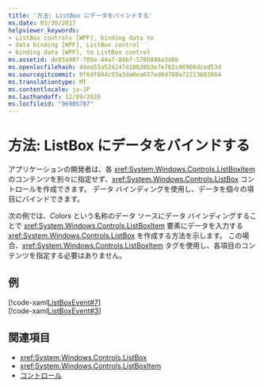 ```yaml
---
title: '方法: ListBox にデータをバインドする'
ms.date: 03/30/2017
helpviewer_keywords:
- ListBox controls [WPF], binding data to
- data binding [WPF], ListBox control
- binding data [WPF], to ListBox control
ms.assetid: de93a907-709a-44a7-84bf-578b846a3d8b
ms.openlocfilehash: 4dea53a524247d18628b3e7e7b2c06906dced53d
ms.sourcegitcommit: 9f6df084c53a3da0ea657ed0d708a72213683084
ms.translationtype: MT
ms.contentlocale: ja-JP
ms.lasthandoff: 12/09/2020
ms.locfileid: "96985707"
---
```

# <a name="how-to-bind-a-listbox-to-data"></a>方法: ListBox にデータをバインドする
アプリケーションの開発者は、各 <xref:System.Windows.Controls.ListBoxItem> のコンテンツを別々に指定せず、<xref:System.Windows.Controls.ListBox> コントロールを作成できます。 データ バインディングを使用し、データを個々の項目にバインドできます。  
  
 次の例では、*Colors* という名称のデータ ソースにデータ バインディングすることで <xref:System.Windows.Controls.ListBoxItem> 要素にデータを入力する <xref:System.Windows.Controls.ListBox> を作成する方法を示します。 この場合、<xref:System.Windows.Controls.ListBoxItem> タグを使用し、各項目のコンテンツを指定する必要はありません。  
  
## <a name="example"></a>例  
 [!code-xaml[ListBoxEvent#7](~/samples/snippets/csharp/VS_Snippets_Wpf/ListBoxEvent/CSharp/Pane1.xaml#7)]  
[!code-xaml[ListBoxEvent#3](~/samples/snippets/csharp/VS_Snippets_Wpf/ListBoxEvent/CSharp/Pane1.xaml#3)]  
  
## <a name="see-also"></a>関連項目

- <xref:System.Windows.Controls.ListBox>
- <xref:System.Windows.Controls.ListBoxItem>
- [コントロール](../advanced/optimizing-performance-controls.md)
